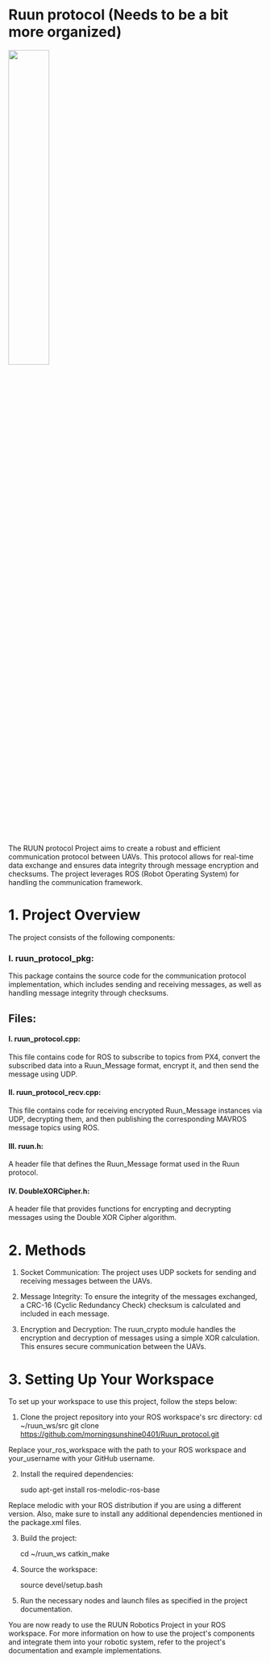 # Ruun protocol (Needs to be a bit more organized)
<img src = "https://user-images.githubusercontent.com/109836008/235913879-c722f793-3a12-4aeb-97f1-bcfe06e1fd46.png" width="40%" height="40%">

The RUUN protocol Project aims to create a robust and efficient communication protocol between UAVs. This protocol allows for real-time data exchange and ensures data integrity through message encryption and checksums. The project leverages ROS (Robot Operating System) for handling the communication framework.

# 1. Project Overview

The project consists of the following components:

### I. ruun_protocol_pkg:
This package contains the source code for the communication protocol implementation, which includes sending and receiving messages, as well as handling message integrity through checksums.

## Files:

#### I. ruun_protocol.cpp:
This file contains code for ROS to subscribe to topics from PX4, convert the subscribed data into a Ruun_Message format, encrypt it, and then send the message using UDP.
    
#### II. ruun_protocol_recv.cpp: 
This file contains code for receiving encrypted Ruun_Message instances via UDP, decrypting them, and then publishing the corresponding MAVROS message topics using ROS.
    
#### III. ruun.h: 
A header file that defines the Ruun_Message format used in the Ruun protocol.
    
#### IV. DoubleXORCipher.h: 
A header file that provides functions for encrypting and decrypting messages using the Double XOR Cipher algorithm.



# 2. Methods

1. Socket Communication: The project uses UDP sockets for sending and receiving messages between the UAVs.

2. Message Integrity: To ensure the integrity of the messages exchanged, a CRC-16 (Cyclic Redundancy Check) checksum is calculated and included in each message.

3. Encryption and Decryption: The ruun_crypto module handles the encryption and decryption of messages using a simple XOR calculation. This ensures secure communication between the UAVs.

# 3. Setting Up Your Workspace

To set up your workspace to use this project, follow the steps below:

1. Clone the project repository into your ROS workspace's src directory:
    cd ~/ruun_ws/src
    git clone https://github.com/morningsunshine0401/Ruun_protocol.git

Replace your_ros_workspace with the path to your ROS workspace and your_username with your GitHub username.

2. Install the required dependencies:

    sudo apt-get install ros-melodic-ros-base

Replace melodic with your ROS distribution if you are using a different version. Also, make sure to install any additional dependencies mentioned in the package.xml files.

3. Build the project:

    cd ~/ruun_ws
    catkin_make

4. Source the workspace:

    source devel/setup.bash
    
5. Run the necessary nodes and launch files as specified in the project documentation.

You are now ready to use the RUUN Robotics Project in your ROS workspace. For more information on how to use the project's components and integrate them into your robotic system, refer to the project's documentation and example implementations.
